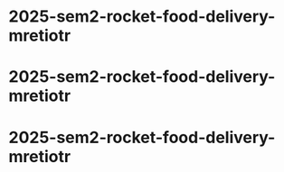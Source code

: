 # 2025-sem2-rocket-food-delivery-mretiotr
# 2025-sem2-rocket-food-delivery-mretiotr
# 2025-sem2-rocket-food-delivery-mretiotr
